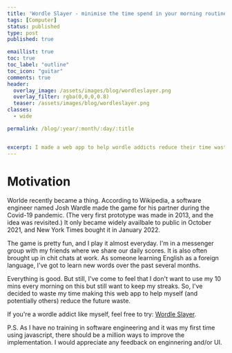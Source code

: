 ```yaml
---
title: 'Wordle Slayer - minimise the time spend in your morning routine.'
tags: [Computer]
status: published
type: post
published: true

emaillist: true
toc: true
toc_label: "outline"
toc_icon: "guitar"
comments: true
header:
  overlay_image: /assets/images/blog/wordleslayer.png
  overlay_filter: rgba(0,0,0,0.8)
  teaser: /assets/images/blog/wordleslayer.png
classes:
  - wide

permalink: /blog/:year/:month/:day/:title


excerpt: I made a web app to help wordle addicts reduce their time wasted everyday.
--- 
```


# Motivation

Worlde recently became a thing. According to Wikipedia, a software engineer named Josh Wardle made the game for his partner during the Covid-19 pandemic. (The very first prototype was made in 2013, and the idea was revisited.) It only became widely availbale to public in October 2021, and New York Times bought it in January 2022.

The game is pretty fun, and I play it almost everyday. I'm in a messenger group with my friends where we share our daily scores. It is also often brought up in chit chats at work. As someone learning English as a foreign language, I've got to learn new words over the past several months.

Everything is good. But still, I've come to feel that I don't want to use my 10 mins every morning on this but still want to keep my streaks. So, I've decided to waste my time making this web app to help myself (and potentially others) reduce the future waste.

If you're a wordle addict like myself, feel free to try: <a href="https://yukifujishima.com/wordleslayer" target="_blank">Wordle Slayer</a>.

P.S. As I have no training in software engineering and it was my first time using javascript, there should be a million ways to improve the implementation. I would appreciate any feedback on enginnering and/or UI.
